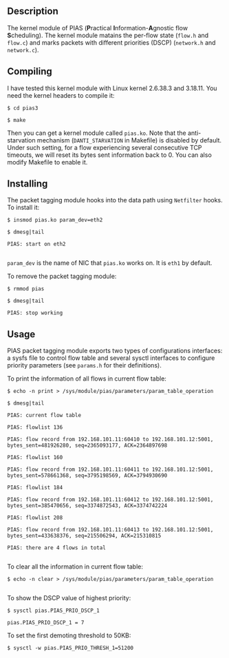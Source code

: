 ## Description

The kernel module of PIAS (<strong>P</strong>ractical <strong>I</strong>nformation-<strong>A</strong>gnostic flow <strong>S</strong>cheduling). The kernel module matains the per-flow state (`flow.h` and `flow.c`) and marks packets with different priorities (DSCP) (`network.h` and `network.c`).

## Compiling
 I have tested this kernel module with Linux kernel 2.6.38.3 and 3.18.11. You need the kernel headers to compile it:  

<pre><code>$ cd pias3<br/>
$ make</code></pre>

Then you can get a kernel module called `pias.ko`. Note that the anti-starvation mechanism (`DANTI_STARVATION` in Makefile) is disabled by default. Under such setting, for a flow experiencing several consecutive TCP timeouts, we will reset its bytes sent information back to 0. You can also modify Makefile to enable it. 

## Installing 
The packet tagging module hooks into the data path using `Netfilter` hooks. To install it:
<pre><code>$ insmod pias.ko param_dev=eth2<br/>
$ dmesg|tail<br/>
PIAS: start on eth2<br/>
</code></pre>

`param_dev` is the name of NIC that `pias.ko` works on. It is `eth1` by default.

To remove the packet tagging module:
<pre><code>$ rmmod pias<br/>
$ dmesg|tail<br/>
PIAS: stop working
</code></pre>

## Usage
PIAS packet tagging module exports two types of configurations interfaces: a sysfs file to control flow table and several sysctl interfaces to configure priority parameters (see `params.h` for their definitions).

To print the information of all flows in current flow table:
<pre><code>$ echo -n print > /sys/module/pias/parameters/param_table_operation<br/>
$ dmesg|tail<br/>
PIAS: current flow table<br/>
PIAS: flowlist 136<br/>
PIAS: flow record from 192.168.101.11:60410 to 192.168.101.12:5001, bytes_sent=481926280, seq=2365093177, ACK=2364897698<br/>
PIAS: flowlist 160<br/>
PIAS: flow record from 192.168.101.11:60411 to 192.168.101.12:5001, bytes_sent=578661368, seq=3795198569, ACK=3794930690<br/>
PIAS: flowlist 184<br/>
PIAS: flow record from 192.168.101.11:60412 to 192.168.101.12:5001, bytes_sent=385470656, seq=3374872543, ACK=3374742224<br/>
PIAS: flowlist 208<br/>
PIAS: flow record from 192.168.101.11:60413 to 192.168.101.12:5001, bytes_sent=433638376, seq=215506294, ACK=215310815<br/>
PIAS: there are 4 flows in total<br/>
</code></pre>

To clear all the information in current flow table:
<pre><code>$ echo -n clear > /sys/module/pias/parameters/param_table_operation<br/>
</code></pre>

To show the DSCP value of highest priority:
<pre><code>$ sysctl pias.PIAS_PRIO_DSCP_1<br/>
pias.PIAS_PRIO_DSCP_1 = 7
</code></pre>

To set the first demoting threshold to 50KB:
<pre><code>$ sysctl -w pias.PIAS_PRIO_THRESH_1=51200
</code></pre>

